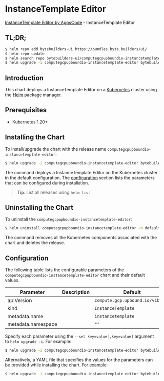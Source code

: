 # InstanceTemplate Editor

[InstanceTemplate Editor by AppsCode](https://byte.builders) - InstanceTemplate Editor

## TL;DR;

```bash
$ helm repo add bytebuilders-ui https://bundles.byte.builders/ui/
$ helm repo update
$ helm search repo bytebuilders-ui/computegcpupboundio-instancetemplate-editor --version=v0.4.18
$ helm upgrade -i computegcpupboundio-instancetemplate-editor bytebuilders-ui/computegcpupboundio-instancetemplate-editor -n default --create-namespace --version=v0.4.18
```

## Introduction

This chart deploys a InstanceTemplate Editor on a [Kubernetes](http://kubernetes.io) cluster using the [Helm](https://helm.sh) package manager.

## Prerequisites

- Kubernetes 1.20+

## Installing the Chart

To install/upgrade the chart with the release name `computegcpupboundio-instancetemplate-editor`:

```bash
$ helm upgrade -i computegcpupboundio-instancetemplate-editor bytebuilders-ui/computegcpupboundio-instancetemplate-editor -n default --create-namespace --version=v0.4.18
```

The command deploys a InstanceTemplate Editor on the Kubernetes cluster in the default configuration. The [configuration](#configuration) section lists the parameters that can be configured during installation.

> **Tip**: List all releases using `helm list`

## Uninstalling the Chart

To uninstall the `computegcpupboundio-instancetemplate-editor`:

```bash
$ helm uninstall computegcpupboundio-instancetemplate-editor -n default
```

The command removes all the Kubernetes components associated with the chart and deletes the release.

## Configuration

The following table lists the configurable parameters of the `computegcpupboundio-instancetemplate-editor` chart and their default values.

|     Parameter      | Description |                   Default                   |
|--------------------|-------------|---------------------------------------------|
| apiVersion         |             | <code>compute.gcp.upbound.io/v1beta1</code> |
| kind               |             | <code>InstanceTemplate</code>               |
| metadata.name      |             | <code>instancetemplate</code>               |
| metadata.namespace |             | <code>""</code>                             |


Specify each parameter using the `--set key=value[,key=value]` argument to `helm upgrade -i`. For example:

```bash
$ helm upgrade -i computegcpupboundio-instancetemplate-editor bytebuilders-ui/computegcpupboundio-instancetemplate-editor -n default --create-namespace --version=v0.4.18 --set apiVersion=compute.gcp.upbound.io/v1beta1
```

Alternatively, a YAML file that specifies the values for the parameters can be provided while
installing the chart. For example:

```bash
$ helm upgrade -i computegcpupboundio-instancetemplate-editor bytebuilders-ui/computegcpupboundio-instancetemplate-editor -n default --create-namespace --version=v0.4.18 --values values.yaml
```
